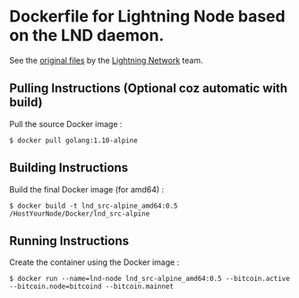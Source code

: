 # Dockerfile for Lightning Node based on the LND daemon.
See the <A href="https://github.com/lightningnetwork/lnd/tree/master/docker/lnd">original files</A> by the <A href="https://github.com/lightningnetwork">Lightning Network</A> team.

Pulling Instructions (Optional coz automatic with build)
-
Pull the source Docker image  :
<pre><code>$ docker pull golang:1.10-alpine</code></pre>

Building Instructions
-
Build the final Docker image (for amd64) :
<pre><code>$ docker build -t lnd_src-alpine_amd64:0.5 /HostYourNode/Docker/lnd_src-alpine</code></pre>

Running Instructions
-
Create the container using the Docker image :
<pre><code>$ docker run --name=lnd-node lnd_src-alpine_amd64:0.5 --bitcoin.active --bitcoin.node=bitcoind --bitcoin.mainnet</code></pre>
